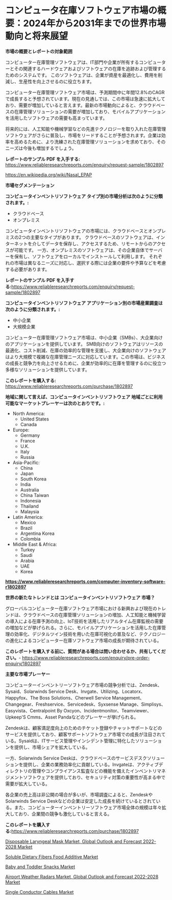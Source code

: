 <p><h1>コンピュータ在庫ソフトウェア市場の概要：2024年から2031年までの世界市場動向と将来展望</h1></p><p><strong>市場の概要とレポートの対象範囲</strong></p>
<p><p>コンピューター在庫管理ソフトウェアは、IT部門や企業が所有するコンピューターとその関連するハードウェアおよびソフトウェアの在庫を追跡および管理するためのシステムです。 このソフトウェアは、企業が資産を最適化し、費用を削減し、生産性を向上させるのに役立ちます。</p><p>コンピューター在庫管理ソフトウェア市場は、予測期間中に年間12.8%のCAGRで成長すると予想されています。現在の見通しでは、この市場は急速に拡大しており、需要が増加していると言えます。最新の市場動向によると、クラウドベースの在庫管理ソリューションの需要が増加しており、モバイルアプリケーションを活用したソフトウェアの需要も高まっています。</p><p>将来的には、人工知能や機械学習などの先進テクノロジーを取り入れた在庫管理ソフトウェアがさらに普及し、市場をリードすることが予想されます。企業は効率を高めるために、より洗練された在庫管理ソリューションを求めており、そのニーズは今後も増加するでしょう。</p></p>
<p><strong>レポートのサンプル PDF を入手する:</strong> <a href="https://www.reliableresearchreports.com/enquiry/request-sample/1802897">https://www.reliableresearchreports.com/enquiry/request-sample/1802897</a></p>
<p><a href="https://en.wikipedia.org/wiki/Nasal_EPAP">https://en.wikipedia.org/wiki/Nasal_EPAP</a></p>
<p><strong>市場セグメンテーション</strong></p>
<p><strong>コンピュータインベントリソフトウェア タイプ別の市場分析は次のように分類されます。:</strong></p>
<p><ul><li>クラウドベース</li><li>オンプレミス</li></ul></p>
<p><p>コンピュータインベントリソフトウェアの市場には、クラウドベースとオンプレミスの2つの主要なタイプがあります。 クラウドベースのソフトウェアは、インターネットを介してデータを保存し、アクセスするため、リモートからのアクセスが可能です。 一方、オンプレミスのソフトウェアは、その企業自体でサーバーを保有し、ソフトウェアをローカルでインストールして利用します。 それぞれの市場は異なるニーズに対応し、選択する際には企業の要件や予算などを考慮する必要があります。</p></p>
<p><strong>レポートのサンプル PDF を入手する:</strong><a href="https://www.reliableresearchreports.com/enquiry/request-sample/1802897">https://www.reliableresearchreports.com/enquiry/request-sample/1802897</a></p>
<p><strong> コンピュータインベントリソフトウェア アプリケーション別の市場産業調査は次のように分類されます。:</strong></p>
<p><ul><li>中小企業</li><li>大規模企業</li></ul></p>
<p><p>コンピューター在庫管理ソフトウェア市場は、中小企業（SMBs）、大企業向けのアプリケーションを提供しています。 SMB向けのソフトウェアはリソースの最適化、コスト削減、在庫の効率的な管理を支援し、大企業向けのソフトウェアはより大規模で複雑な在庫管理ニーズに対応しています。この市場は、ビジネスの成長と競争力を向上させるために、企業が効率的に在庫を管理するのに役立つ多様なソリューションを提供しています。</p></p>
<p><strong>このレポートを購入する:</strong> <a href="https://www.reliableresearchreports.com/purchase/1802897">https://www.reliableresearchreports.com/purchase/1802897</a></p>
<p><strong>地域に関して言えば、コンピュータインベントリソフトウェア 地域ごとに利用可能なマーケットプレーヤーは次のとおりです。:</strong></p>
<p><ul>
    <li>
        North America:
        <ul>
            <li>United States</li>
            <li>Canada</li>
        </ul>
    </li>
    <li>
        Europe:
        <ul>
            <li>Germany</li>
            <li>France</li>
            <li>U.K.</li>
            <li>Italy</li>
            <li>Russia</li>
        </ul>
    </li>
    <li>
        Asia-Pacific:
        <ul>
            <li>China</li>
            <li>Japan</li>
            <li>South Korea</li>
            <li>India</li>
            <li>Australia</li>
            <li>China Taiwan</li>
            <li>Indonesia</li>
            <li>Thailand</li>
            <li>Malaysia</li>
        </ul>
    </li>
    <li>
        Latin America:
        <ul>
            <li>Mexico</li>
            <li>Brazil</li>
            <li>Argentina Korea</li>
            <li>Colombia</li>
        </ul>
    </li>
    <li>
        Middle East & Africa:
        <ul>
            <li>Turkey</li>
            <li>Saudi</li>
            <li>Arabia</li>
            <li>UAE</li>
            <li>Korea</li>
        </ul>
    </li>
    </ul></p>
<p><strong><a href="https://www.reliableresearchreports.com/computer-inventory-software-r1802897">https://www.reliableresearchreports.com/computer-inventory-software-r1802897</a></strong></p>
<p><strong>世界の新たなトレンドとは コンピュータインベントリソフトウェア 市場？</strong></p>
<p><p>グローバルコンピューター在庫ソフトウェア市場における新興および現在のトレンドは、クラウドベースの在庫管理ソリューションの増加、人工知能と機械学習の導入による在庫予測の向上、IoT技術を活用したリアルタイム在庫監視の需要の増加などが挙げられる。さらに、モバイルアプリケーションを活用した在庫管理の効率化、デジタルツイン技術を用いた在庫可視化の普及など、テクノロジーの進化によるコンピューター在庫ソフトウェア市場の成長が期待されている。</p></p>
<p><strong>このレポートを購入する前に、質問がある場合は問い合わせるか、共有してください。</strong>- <a href="https://www.reliableresearchreports.com/enquiry/pre-order-enquiry/1802897">https://www.reliableresearchreports.com/enquiry/pre-order-enquiry/1802897</a></p>
<p><strong>主要な市場プレーヤー</strong></p>
<p><p>コンピューターインベントリーソフトウェア市場の競争分析では、Zendesk、Sysaid、Solarwinds Service Desk、Invgate、Utilizing、Locatorx、Happyfox、The Boss Solutions、Cherwell Service Management、Changegear、Freshservice、Servicedesk、Syxsense Manage、Simplisys、Easyvista、Centralpoint By Oxcyon、Incidentmonitor、Teamviewer、Upkeep'S Cmms、Asset Pandaなどのプレーヤーが挙げられる。</p><p>Zendeskは、顧客満足度向上のためのチケット登録やチャットサポートなどのサービスを提供しており、顧客サポートソフトウェア市場での成長が注目されている。Sysaidは、ITサービス管理やインシデント管理に特化したソリューションを提供し、市場シェアを拡大している。</p><p>一方、Solarwinds Service Deskは、クラウドベースのサービスデスクソリューションを提供し、企業の業務効率化に貢献している。Invgateは、アクティブディレクトリの管理やコンプライアンス監査などの機能を備えたインベントリマネジメントソフトウェアを提供しており、セキュリティ対策の重要性が高まる中で需要が拡大している。</p><p>各企業の売上高は非公開の場合が多いが、市場調査によると、ZendeskやSolarwinds Service Deskなどの企業は安定した成長を続けているとされている。また、コンピューターインベントリーソフトウェア市場全体の規模は年々拡大しており、企業間の競争も激化していると言える。</p></p>
<p><strong>このレポートを購入する:</strong><a href="https://www.reliableresearchreports.com/purchase/1802897">https://www.reliableresearchreports.com/purchase/1802897</a></p>
<p><p><a href="https://www.linkedin.com/pulse/deep-dive-disposable-laryngeal-mask-market-global-outlook-lvbre">Disposable Laryngeal Mask Market, Global Outlook and Forecast 2022-2028 Market</a></p><p><a href="https://github.com/nafiafirdania/Market-Research-Report-List-1/blob/main/soluble-dietary-fibers-food-additive-market.md">Soluble Dietary Fibers Food Additive Market</a></p><p><a href="https://github.com/faisalayoob601/Market-Research-Report-List-1/blob/main/baby-and-toddler-snacks-market.md">Baby and Toddler Snacks Market</a></p><p><a href="https://www.linkedin.com/pulse/global-airport-weather-radars-market-outlook-forecast-2022-2028-nigfe">Airport Weather Radars Market, Global Outlook and Forecast 2022-2028 Market</a></p><p><a href="https://issuu.com/reportprime-2/docs/single-conductor-cables-market-size-2030.pptx">Single Conductor Cables Market</a></p></p>